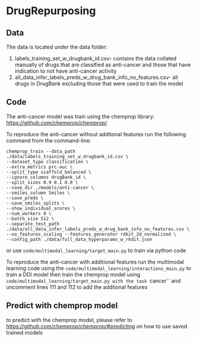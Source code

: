 # DrugRepurposing

## Data
The data is located under the data folder:

1. labels_training_set_w_drugbank_id.csv- contains the data collated manually of drugs that are classified as anti-cancer and those that have indication to not have anti-cancer activity
2. all_data_infer_labels_preds_w_drug_bank_info_no_features.csv- all drugs in DrugBank excluding those that were used to train the model

## Code
The anti-cancer model was train using the chemprop library:
https://github.com/chemprop/chemprop/

To reproduce the anti-cancer without addtional features run the following command from the command-line:
```
chemprop_train --data_path ./data/labels_training_set_w_drugbank_id.csv \
--dataset_type classification \
--extra_metrics prc-auc \
--split_type scaffold_balanced \
--ignore_columns drugBank_id \
--split_sizes 0.9 0.1 0.0 \
--save_dir ./models/anti-cancer \
--smiles_column Smiles \
--save_preds \
--save_smiles_splits \
--show_individual_scores \
--num_workers 0 \
--batch_size 512 \
--separate_test_path ./data/all_data_infer_labels_preds_w_drug_bank_info_no_features.csv \
--no_features_scaling --features_generator rdkit_2d_normalized \
--config_path ./data/full_data_hyperparams_w_rkdit.json
```

or use ``code/multimodal_learning/target_main.py`` to train via python code


To reproduce the anti-cancer with additional features run the multimodal learning code using the ``code/multimodal_learning/interactions_main.py`` to train a DDI model
then train the chemprop model using ``code/multimodal_learning/target_main.py with the task ``cancer`` and uncomment lines 111 and 112 to add the addtional features


## Predict with chemprop model

to predict with the chemprop model, please refer to https://github.com/chemprop/chemprop/#predicting on how to use saved trained models

